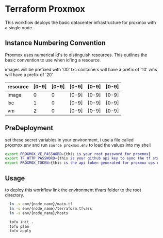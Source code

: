 # Terraform Proxmox

This workflow deploys the basic datacenter infrastructure for proxmox with a single node. 

## Instance Numbering Convention

Proxmox uses numerical id's to distinguish resources. This outlines the basic convention to use when id'ing a resource. 

images will be prefixed with '00'
lxc containers will have a prefix of '10'
vms will have a prefix of '20'

resource  | [0-9] | [0-9] | [0-9] | [0-9] | [0-9] |
---       |  ---  |  ---  |  ---  |  ---  |  ---  |
image     |   0   |   0   | [0-9] | [0-9] | [0-9] |
lxc       |   1   |   0   | [0-9] | [0-9] | [0-9] |
vm        |   2   |   0   | [0-9] | [0-9] | [0-9] |

## PreDeployment

set these secret variables in your environment, i use a file called proxmox.env and run `source proxmox.env` to load the values into my shell
```bash
export PROXMOX_VE_PASSWORD={this is your root password for proxmox}
export TF_HTTP_PASSWORD={this is your github api key to sync the tf state}
export PROXMOX_TOKEN={this is the api token generated for proxmox ops user created in this workflow}
```

## Usage
to deploy this workflow link the environment tfvars folder to the root directory. 
```bash
  ln -s env/{node_name}/main.tf
  ln -s env/{node_name}/terraform.tfvars
  ln -s env/{node_name}/hosts

  tofu init .
  tofu plan
  tofu apply
```
